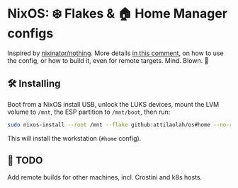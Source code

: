 # NixOS: ❄️ Flakes & 🏠 Home Manager configs

Inspired by [nixinator/nothing][1]. More details [in this comment][2], on how
to use the config, or how to build it, even for remote targets. Mind. Blown. 🤯

[1]: https://github.com/nixinator/nothing
[2]: https://discourse.nixos.org/t/proper-way-to-build-a-remote-system-with-flakes/17661/12

## 🛠️ Installing

Boot from a NixOS install USB, unlock the LUKS devices, mount the LVM volume to `/mnt`, the ESP partition to `/mnt/boot`, then run:

```sh
sudo nixos-install --root /mnt --flake github:attilaolah/os#home --no-root-password
```

This will install the workstation (`#home` config).

## 🚧 TODO

Add remote builds for other machines, incl. Crostini and k8s hosts.
